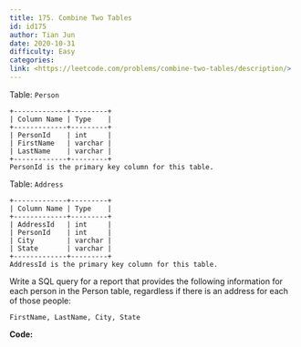 ```yaml
---
title: 175. Combine Two Tables
id: id175
author: Tian Jun
date: 2020-10-31
difficulty: Easy
categories: 
link: <https://leetcode.com/problems/combine-two-tables/description/>
---
```


Table: `Person`
            +-------------+---------+    | Column Name | Type    |    +-------------+---------+    | PersonId    | int     |    | FirstName   | varchar |    | LastName    | varchar |    +-------------+---------+    PersonId is the primary key column for this table.    

Table: `Address`
            +-------------+---------+    | Column Name | Type    |    +-------------+---------+    | AddressId   | int     |    | PersonId    | int     |    | City        | varchar |    | State       | varchar |    +-------------+---------+    AddressId is the primary key column for this table.    



Write a SQL query for a report that provides the following information for
each person in the Person table, regardless if there is an address for each of
those people:
            FirstName, LastName, City, State    


**Code:**
